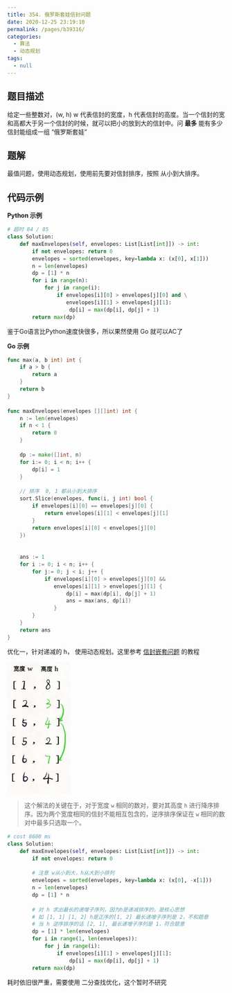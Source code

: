 ```yaml
---
title: 354. 俄罗斯套娃信封问题
date: 2020-12-25 23:19:10
permalink: /pages/b39316/
categories: 
  - 算法
  - 动态规划
tags: 
  - null
---
```


## 题目描述

给定一些整数对，(w, h) w 代表信封的宽度，h 代表信封的高度。当一个信封的宽和高都大于另一个信封的时候，就可以把小的放到大的信封中。问  **最多**  能有多少信封能组成一组 “俄罗斯套娃”

## 题解

最值问题，使用动态规划，使用前先要对信封排序，按照 从小到大排序。

## 代码示例

**Python 示例**

```python
# 超时 84 / 85
class Solution:
    def maxEnvelopes(self, envelopes: List[List[int]]) -> int:
        if not envelopes: return 0 
        envelopes = sorted(envelopes, key=lambda x: (x[0], x[1]))
        n = len(envelopes)
        dp = [1] * n 
        for i in range(n):
            for j in range(i):
                if envelopes[i][0] > envelopes[j][0] and \
                   envelopes[i][1] > envelopes[j][1]:
                    dp[i] = max(dp[i], dp[j] + 1)
        return max(dp)
```

鉴于Go语言比Python速度快很多，所以果然使用 Go 就可以AC了

**Go 示例**

```go
func max(a, b int) int {
    if a > b {
        return a
    }
    return b 
}

func maxEnvelopes(envelopes [][]int) int {
    n := len(envelopes)
    if n < 1 {
        return 0
    }

    dp := make([]int, n)
    for i:= 0; i < n; i++ {
        dp[i] = 1
    }

    // 排序  0, 1 都从小到大排序
    sort.Slice(envelopes, func(i, j int) bool {
		if envelopes[i][0] == envelopes[j][0] {
			return envelopes[i][1] < envelopes[j][1]
		}
		return envelopes[i][0] < envelopes[j][0]
	})


    ans := 1
    for i := 0; i < n; i++ {
        for j:= 0; j < i; j++ {
            if envelopes[i][0] > envelopes[j][0] &&
               envelopes[i][1] > envelopes[j][1] {
                   dp[i] = max(dp[i], dp[j] + 1)
                   ans = max(ans, dp[i])
               }   
        }
    }
    return ans
}
```

优化一，针对递减的 h， 使用动态规划。这里参考  [信封嵌套问题](https://labuladong.gitee.io/algo/%E7%AE%97%E6%B3%95%E6%80%9D%E7%BB%B4%E7%B3%BB%E5%88%97/%E4%BF%A1%E5%B0%81%E5%B5%8C%E5%A5%97%E9%97%AE%E9%A2%98.html) 的教程

<img src="./assets/img/xinfeng.jpg" alt="xinfeng" style="zoom:33%;" />

> 这个解法的关键在于，对于宽度 `w` 相同的数对，要对其高度 `h` 进行降序排序。因为两个宽度相同的信封不能相互包含的，逆序排序保证在 `w` 相同的数对中最多只选取一个。

```python
# cost 8600 ms
class Solution:
    def maxEnvelopes(self, envelopes: List[List[int]]) -> int:
        if not envelopes: return 0 
        
        # 注意 w从小到大，h从大到小排列
        envelopes = sorted(envelopes, key=lambda x: (x[0], -x[1]))
        n = len(envelopes)
        dp = [1] * n 
        
        # 对 h 求出最长的递增子序列，因为h是递减排序的，是核心思想
        # 如 [1, 1] [1, 2] h是正序的[1, 2] 最长递增子序列是 2，不和题意
        # 当 h 逆序排序的话 [2, 1], 最长递增子序列是 1，符合题意
        dp = [1] * len(envelopes)
        for i in range(1, len(envelopes)):
            for j in range(i):
                if envelopes[i][1] > envelopes[j][1]:
                    dp[i] = max(dp[i], dp[j] + 1)
        return max(dp)
```

耗时依旧很严重，需要使用 二分查找优化，这个暂时不研究